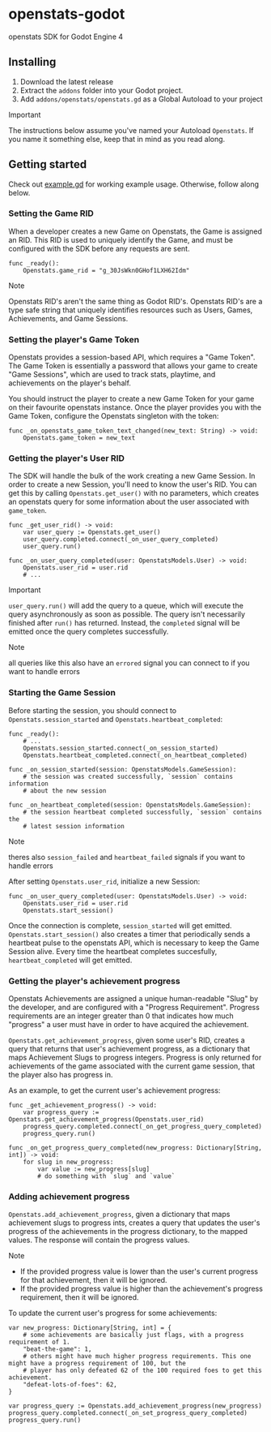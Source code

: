 # openstats-godot
openstats SDK for Godot Engine 4

## Installing

1. Download the latest release
2. Extract the `addons` folder into your Godot project.
3. Add `addons/openstats/openstats.gd` as a Global Autoload to your project

> [!IMPORTANT]
> The instructions below assume you've named your Autoload `Openstats`. If you name it something else, keep that in 
> mind as you read along.

## Getting started

Check out [example.gd](example/example.gd) for working example usage. Otherwise, follow along below.

### Setting the Game RID

When a developer creates a new Game on Openstats, the Game is assigned an RID. This RID is used to uniquely identify 
the Game, and must be configured with the SDK before any requests are sent.

```gdscript
func _ready():
	Openstats.game_rid = "g_30JsWkn0GHof1LXH62Idm"
```

> [!NOTE]
> Openstats RID's aren't the same thing as Godot RID's. Openstats RID's are a type safe string that uniquely identifies
> resources such as Users, Games, Achievements, and Game Sessions.

<!-- TODO: Link to the openstats documentation on RID's, and how to retrieve a game's RID. -->

### Setting the player's Game Token

Openstats provides a session-based API, which requires a "Game Token". The Game Token is essentially a password that 
allows your game to create "Game Sessions", which are used to track stats, playtime, and achievements on the player's 
behalf.

You should instruct the player to create a new Game Token for your game on their favourite openstats instance. Once the
player provides you with the Game Token, configure the Openstats singleton with the token:

```gdscript
func _on_openstats_game_token_text_changed(new_text: String) -> void:
    Openstats.game_token = new_text
```

### Getting the player's User RID

The SDK will handle the bulk of the work creating a new Game Session. In order to create a new Session, you'll need to
know the user's RID. You can get this by calling `Openstats.get_user()` with no parameters, which creates an openstats
query for some information about the user associated with `game_token`.

```gdscript
func _get_user_rid() -> void:
    var user_query := Openstats.get_user()
    user_query.completed.connect(_on_user_query_completed)
    user_query.run()

func _on_user_query_completed(user: OpenstatsModels.User) -> void:
    Openstats.user_rid = user.rid
    # ...
```

> [!IMPORTANT]
> `user_query.run()` will add the query to a queue, which will execute the query asynchronously as soon as possible.
> The query isn't necessarily finished after `run()` has returned. Instead, the `completed` signal will be emitted once
> the query completes successfully.

> [!NOTE]
> all queries like this also have an `errored` signal you can connect to if you want to handle errors

### Starting the Game Session

Before starting the session, you should connect to `Openstats.session_started` and `Openstats.heartbeat_completed`:

```gdscript
func _ready():
    # ...
    Openstats.session_started.connect(_on_session_started)
    Openstats.heartbeat_completed.connect(_on_heartbeat_completed)

func _on_session_started(session: OpenstatsModels.GameSession):
    # the session was created successfully, `session` contains information 
    # about the new session

func _on_heartbeat_completed(session: OpenstatsModels.GameSession):
	# the session heartbeat completed successfully, `session` contains the
    # latest session information
```

> [!NOTE]
> theres also `session_failed` and `heartbeat_failed` signals if you want to handle errors

After setting `Openstats.user_rid`, initialize a new Session:

```gdscript
func _on_user_query_completed(user: OpenstatsModels.User) -> void:
    Openstats.user_rid = user.rid
    Openstats.start_session()
```

Once the connection is complete, `session_started` will get emitted. `Openstats.start_session()` also creates a timer
that periodically sends a heartbeat pulse to the openstats API, which is necessary to keep the Game Session alive. 
Every time the heartbeat completes succesfully, `heartbeat_completed` will get emitted.

### Getting the player's achievement progress

Openstats Achievements are assigned a unique human-readable "Slug" by the developer, and are configured with a 
"Progress Requirement". Progress requirements are an integer greater than 0 that indicates how much "progress" a user
must have in order to have acquired the achievement.

`Openstats.get_achievement_progress`, given some user's RID, creates a query that returns that user's achievement 
progress, as a dictionary that maps Achievement Slugs to progress integers. Progress is only returned for achievements
of the game associated with the current game session, that the player also has progress in.

As an example, to get the current user's achievement progress:

```gdscript
func _get_achievement_progress() -> void:
    var progress_query := Openstats.get_achievement_progress(Openstats.user_rid)
    progress_query.completed.connect(_on_get_progress_query_completed)
    progress_query.run()

func _on_get_progress_query_completed(new_progress: Dictionary[String, int]) -> void:
    for slug in new_progress:
        var value := new_progress[slug]
        # do something with `slug` and `value`
```

### Adding achievement progress

`Openstats.add_achievement_progress`, given a dictionary that maps achievement slugs to progress ints, creates a query 
that updates the user's progress of the achievements in the progress dictionary, to the mapped values. The response
will contain the progress values.

> [!NOTE]
> - If the provided progress value is lower than the user's current progress for that achievement, then it will be
> ignored.
> - If the provided progress value is higher than the achievement's progress requirement, then it will be ignored.

To update the current user's progress for some achievements:

```gdscript
var new_progress: Dictionary[String, int] = {
    # some achievements are basically just flags, with a progress requirement of 1.
    "beat-the-game": 1,
    # others might have much higher progress requirements. This one might have a progress requirement of 100, but the
    # player has only defeated 62 of the 100 required foes to get this achievement.
    "defeat-lots-of-foes": 62,
}

var progress_query := Openstats.add_achievement_progress(new_progress)
progress_query.completed.connect(_on_set_progress_query_completed)
progress_query.run()
```